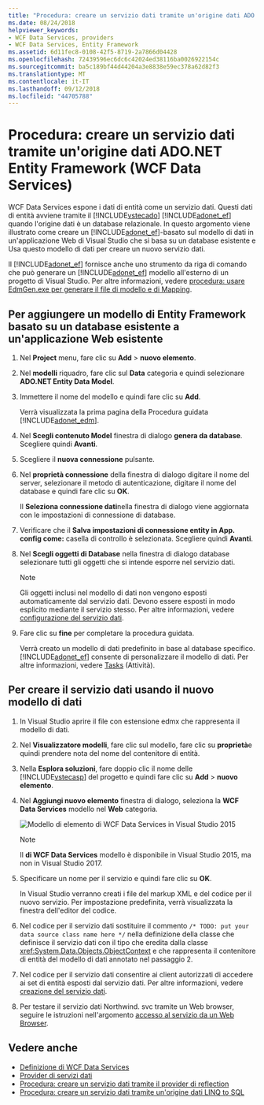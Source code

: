```yaml
---
title: "Procedura: creare un servizio dati tramite un'origine dati ADO.NET Entity Framework (WCF Data Services)"
ms.date: 08/24/2018
helpviewer_keywords:
- WCF Data Services, providers
- WCF Data Services, Entity Framework
ms.assetid: 6d11fec8-0108-42f5-8719-2a7866d04428
ms.openlocfilehash: 72439596ec6dc6c42024ed38116ba0026922154c
ms.sourcegitcommit: ba5c189bf44d44204a3e8838e59ec378a62d82f3
ms.translationtype: MT
ms.contentlocale: it-IT
ms.lasthandoff: 09/12/2018
ms.locfileid: "44705788"
---
```

# <a name="how-to-create-a-data-service-using-an-adonet-entity-framework-data-source-wcf-data-services"></a>Procedura: creare un servizio dati tramite un'origine dati ADO.NET Entity Framework (WCF Data Services)

WCF Data Services espone i dati di entità come un servizio dati. Questi dati di entità avviene tramite il [!INCLUDE[vstecado](../../../../includes/vstecado-md.md)] [!INCLUDE[adonet_ef](../../../../includes/adonet-ef-md.md)] quando l'origine dati è un database relazionale. In questo argomento viene illustrato come creare un [!INCLUDE[adonet_ef](../../../../includes/adonet-ef-md.md)]-basato sul modello di dati in un'applicazione Web di Visual Studio che si basa su un database esistente e Usa questo modello di dati per creare un nuovo servizio dati.

Il [!INCLUDE[adonet_ef](../../../../includes/adonet-ef-md.md)] fornisce anche uno strumento da riga di comando che può generare un [!INCLUDE[adonet_ef](../../../../includes/adonet-ef-md.md)] modello all'esterno di un progetto di Visual Studio. Per altre informazioni, vedere [procedura: usare EdmGen.exe per generare il file di modello e di Mapping](../../../../docs/framework/data/adonet/ef/how-to-use-edmgen-exe-to-generate-the-model-and-mapping-files.md).

## <a name="to-add-an-entity-framework-model-that-is-based-on-an-existing-database-to-an-existing-web-application"></a>Per aggiungere un modello di Entity Framework basato su un database esistente a un'applicazione Web esistente

1. Nel **Project** menu, fare clic su **Add** > **nuovo elemento**.

2. Nel **modelli** riquadro, fare clic sul **Data** categoria e quindi selezionare **ADO.NET Entity Data Model**.

3. Immettere il nome del modello e quindi fare clic su **Add**.

     Verrà visualizzata la prima pagina della Procedura guidata [!INCLUDE[adonet_edm](../../../../includes/adonet-edm-md.md)].

4. Nel **Scegli contenuto Model** finestra di dialogo **genera da database**. Scegliere quindi **Avanti**.

5. Scegliere il **nuova connessione** pulsante.

6. Nel **proprietà connessione** della finestra di dialogo digitare il nome del server, selezionare il metodo di autenticazione, digitare il nome del database e quindi fare clic su **OK**.

     Il **Seleziona connessione dati**nella finestra di dialogo viene aggiornata con le impostazioni di connessione di database.

7. Verificare che il **Salva impostazioni di connessione entity in App. config come:** casella di controllo è selezionata. Scegliere quindi **Avanti**.

8. Nel **Scegli oggetti di Database** nella finestra di dialogo database selezionare tutti gli oggetti che si intende esporre nel servizio dati.

    > [!NOTE]
    > Gli oggetti inclusi nel modello di dati non vengono esposti automaticamente dal servizio dati. Devono essere esposti in modo esplicito mediante il servizio stesso. Per altre informazioni, vedere [configurazione del servizio dati](../../../../docs/framework/data/wcf/configuring-the-data-service-wcf-data-services.md).

9. Fare clic su **fine** per completare la procedura guidata.

     Verrà creato un modello di dati predefinito in base al database specifico. [!INCLUDE[adonet_ef](../../../../includes/adonet-ef-md.md)] consente di personalizzare il modello di dati. Per altre informazioni, vedere [Tasks](https://msdn.microsoft.com/library/7166f1f1-4de8-4bd4-86b5-5e20a2ebaccb) (Attività).

## <a name="to-create-the-data-service-by-using-the-new-data-model"></a>Per creare il servizio dati usando il nuovo modello di dati

1. In Visual Studio aprire il file con estensione edmx che rappresenta il modello di dati.

2. Nel **Visualizzatore modelli**, fare clic sul modello, fare clic su **proprietà**e quindi prendere nota del nome del contenitore di entità.

3. Nella **Esplora soluzioni**, fare doppio clic il nome delle [!INCLUDE[vstecasp](../../../../includes/vstecasp-md.md)] del progetto e quindi fare clic su **Add** > **nuovo elemento**.

4. Nel **Aggiungi nuovo elemento** finestra di dialogo, seleziona la **WCF Data Services** modello nel **Web** categoria.

   ![Modello di elemento di WCF Data Services in Visual Studio 2015](media/wcf-data-service-item-template.png)

   > [!NOTE]
   > Il **di WCF Data Services** modello è disponibile in Visual Studio 2015, ma non in Visual Studio 2017.

5. Specificare un nome per il servizio e quindi fare clic su **OK**.

     In Visual Studio verranno creati i file del markup XML e del codice per il nuovo servizio. Per impostazione predefinita, verrà visualizzata la finestra dell'editor del codice.

6. Nel codice per il servizio dati sostituire il commento `/* TODO: put your data source class name here */` nella definizione della classe che definisce il servizio dati con il tipo che eredita dalla classe <xref:System.Data.Objects.ObjectContext> e che rappresenta il contenitore di entità del modello di dati annotato nel passaggio 2.

7. Nel codice per il servizio dati consentire ai client autorizzati di accedere ai set di entità esposti dal servizio dati. Per altre informazioni, vedere [creazione del servizio dati](../../../../docs/framework/data/wcf/creating-the-data-service.md).

8. Per testare il servizio dati Northwind. svc tramite un Web browser, seguire le istruzioni nell'argomento [accesso al servizio da un Web Browser](../../../../docs/framework/data/wcf/accessing-the-service-from-a-web-browser-wcf-data-services-quickstart.md).

## <a name="see-also"></a>Vedere anche

- [Definizione di WCF Data Services](../../../../docs/framework/data/wcf/defining-wcf-data-services.md)
- [Provider di servizi dati](../../../../docs/framework/data/wcf/data-services-providers-wcf-data-services.md)
- [Procedura: creare un servizio dati tramite il provider di reflection](../../../../docs/framework/data/wcf/create-a-data-service-using-rp-wcf-data-services.md)
- [Procedura: creare un servizio dati tramite un'origine dati LINQ to SQL](../../../../docs/framework/data/wcf/create-a-data-service-using-linq-to-sql-wcf.md)